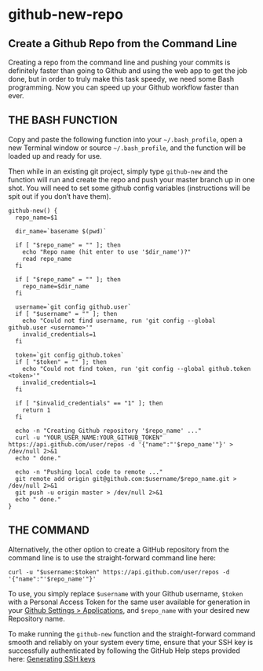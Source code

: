 # github-new-repo

## Create a Github Repo from the Command Line

Creating a repo from the command line and pushing your commits is definitely faster than going to Github and using the web app to get the job done, but in order to truly make this task speedy, we need some Bash programming. Now you can speed up your Github workflow faster than ever.

## THE BASH FUNCTION

Copy and paste the following function into your `~/.bash_profile`, open a new Terminal window or source `~/.bash_profile`, and the function will be loaded up and ready for use.

Then while in an existing git project, simply type `github-new` and the function will run and create the repo and push your master branch up in one shot. You will need to set some github config variables (instructions will be spit out if you don’t have them).

```
github-new() {
  repo_name=$1

  dir_name=`basename $(pwd)`

  if [ "$repo_name" = "" ]; then
    echo "Repo name (hit enter to use '$dir_name')?"
    read repo_name
  fi

  if [ "$repo_name" = "" ]; then
    repo_name=$dir_name
  fi

  username=`git config github.user`
  if [ "$username" = "" ]; then
    echo "Could not find username, run 'git config --global github.user <username>'"
    invalid_credentials=1
  fi

  token=`git config github.token`
  if [ "$token" = "" ]; then
    echo "Could not find token, run 'git config --global github.token <token>'"
    invalid_credentials=1
  fi

  if [ "$invalid_credentials" == "1" ]; then
    return 1
  fi

  echo -n "Creating Github repository '$repo_name' ..."
  curl -u "YOUR_USER_NAME:YOUR_GITHUB_TOKEN" https://api.github.com/user/repos -d '{"name":"'$repo_name'"}' > /dev/null 2>&1
  echo " done."

  echo -n "Pushing local code to remote ..."
  git remote add origin git@github.com:$username/$repo_name.git > /dev/null 2>&1
  git push -u origin master > /dev/null 2>&1
  echo " done."
}
```

## THE COMMAND

Alternatively, the other option to create a GitHub repository from the command line is to use the straight-forward command line here:

```
curl -u "$username:$token" https://api.github.com/user/repos -d '{"name":"'$repo_name'"}'
```

To use, you simply replace `$username` with your Github username, `$token` with a Personal Access Token for the same user available for generation in your [Github Settings > Applications](https://github.com/settings/applications), and `$repo_name` with your desired new Repository name.

To make running the `github-new` function and the straight-forward command smooth and reliably on your system every time, ensure that your SSH key is successfully authenticated by following the GitHub Help steps provided here: [Generating SSH keys](https://help.github.com/articles/generating-ssh-keys/)   
